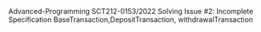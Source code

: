  Advanced-Programming
SCT212-0153/2022
Solving Issue #2: Incomplete Specification
BaseTransaction,DepositTransaction, withdrawalTransaction
